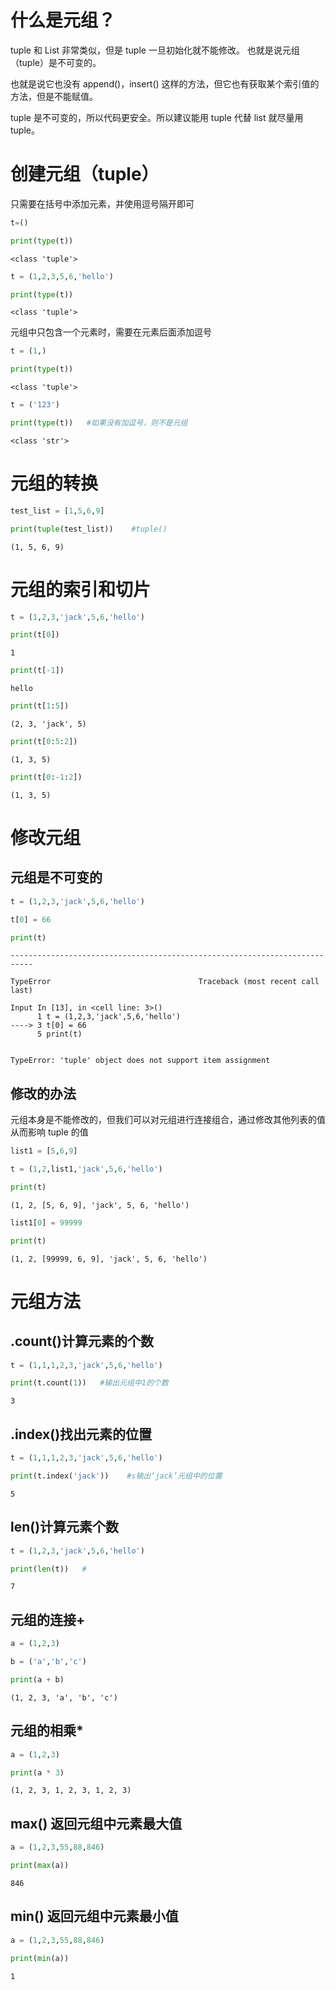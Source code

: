 # 什么是元组？

tuple 和 List 非常类似，但是 tuple 一旦初始化就不能修改。 也就是说元组（tuple）是不可变的。

也就是说它也没有 append()，insert() 这样的方法，但它也有获取某个索引值的方法，但是不能赋值。

tuple 是不可变的，所以代码更安全。所以建议能用 tuple 代替 list 就尽量用 tuple。

# 创建元组（tuple）

只需要在括号中添加元素，并使用逗号隔开即可


```python
t=()

print(type(t))
```

    <class 'tuple'>



```python
t = (1,2,3,5,6,'hello')

print(type(t))
```

    <class 'tuple'>


元组中只包含一个元素时，需要在元素后面添加逗号


```python
t = (1,)

print(type(t))
```

    <class 'tuple'>



```python
t = ('123')

print(type(t))   #如果没有加逗号，则不是元组
```

    <class 'str'>


# 元组的转换


```python
test_list = [1,5,6,9]

print(tuple(test_list))    #tuple()
```

    (1, 5, 6, 9)


# 元组的索引和切片


```python
t = (1,2,3,'jack',5,6,'hello')

print(t[0])
```

    1



```python
print(t[-1])
```

    hello



```python
print(t[1:5])
```

    (2, 3, 'jack', 5)



```python
print(t[0:5:2])
```

    (1, 3, 5)



```python
print(t[0:-1:2])
```

    (1, 3, 5)


# 修改元组

## 元组是不可变的


```python
t = (1,2,3,'jack',5,6,'hello')

t[0] = 66

print(t)
```


    ---------------------------------------------------------------------------
    
    TypeError                                 Traceback (most recent call last)
    
    Input In [13], in <cell line: 3>()
          1 t = (1,2,3,'jack',5,6,'hello')
    ----> 3 t[0] = 66
          5 print(t)


    TypeError: 'tuple' object does not support item assignment


## 修改的办法

元组本身是不能修改的，但我们可以对元组进行连接组合，通过修改其他列表的值从而影响 tuple 的值


```python
list1 = [5,6,9]

t = (1,2,list1,'jack',5,6,'hello')

print(t)
```

    (1, 2, [5, 6, 9], 'jack', 5, 6, 'hello')



```python
list1[0] = 99999

print(t)
```

    (1, 2, [99999, 6, 9], 'jack', 5, 6, 'hello')


# 元组方法

## .count()计算元素的个数


```python
t = (1,1,1,2,3,'jack',5,6,'hello')

print(t.count(1))   #输出元组中1的个数
```

    3


## .index()找出元素的位置


```python
t = (1,1,1,2,3,'jack',5,6,'hello')

print(t.index('jack'))    #s输出‘jack’元组中的位置
```

    5


## len()计算元素个数


```python
t = (1,2,3,'jack',5,6,'hello')

print(len(t))   #
```

    7


## 元组的连接+


```python
a = (1,2,3)

b = ('a','b','c')

print(a + b)
```

    (1, 2, 3, 'a', 'b', 'c')


## 元组的相乘*


```python
a = (1,2,3)

print(a * 3)
```

    (1, 2, 3, 1, 2, 3, 1, 2, 3)


## max()	返回元组中元素最大值


```python
a = (1,2,3,55,88,846)

print(max(a))
```

    846


## min()	返回元组中元素最小值


```python
a = (1,2,3,55,88,846)

print(min(a))
```

    1

